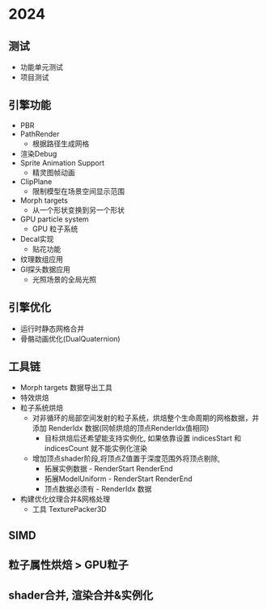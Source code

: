 # 2024

## 测试
* 功能单元测试
* 项目测试
## 引擎功能
* PBR
* PathRender
    * 根据路径生成网格
* 渲染Debug
* Sprite Animation Support
    * 精灵图帧动画
* ClipPlane
    * 限制模型在场景空间显示范围
* Morph targets
    * 从一个形状变换到另一个形状
* GPU particle system
    * GPU 粒子系统
* Decal实现
    * 贴花功能
* 纹理数组应用
* GI探头数据应用
    * 光照场景的全局光照
## 引擎优化
* 运行时静态网格合并
* 骨骼动画优化(DualQuaternion)
## 工具链
* Morph targets 数据导出工具
* 特效烘焙
* 粒子系统烘焙
  * 对非循环的局部空间发射的粒子系统，烘焙整个生命周期的网格数据，并添加 RenderIdx 数据(同帧烘焙的顶点RenderIdx值相同)
    * 目标烘焙后还希望能支持实例化, 如果依靠设置 indicesStart 和 indicesCount 就不能实例化渲染
  * 增加顶点shader阶段,将顶点Z值置于深度范围外将顶点剔除,
    * 拓展实例数据 - RenderStart RenderEnd
    * 拓展ModelUniform - RenderStart RenderEnd
    * 顶点数据必须有 - RenderIdx 数据
* 构建优化纹理合并&网格处理
    * 工具 TexturePacker3D

## SIMD 
## 粒子属性烘焙 > GPU粒子
## shader合并, 渲染合并&实例化